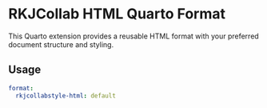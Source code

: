 # RKJCollab HTML Quarto Format

This Quarto extension provides a reusable HTML format with your preferred document structure and styling.

## Usage

```yaml
format:
  rkjcollabstyle-html: default
